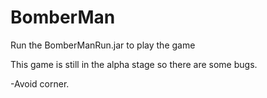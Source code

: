 BomberMan
=========
Run the BomberManRun.jar to play the game

This game is still in the alpha stage so there are some bugs.

-Avoid corner.

